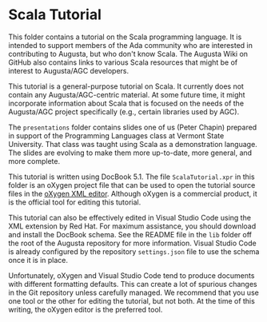 
# Scala Tutorial

This folder contains a tutorial on the Scala programming language. It is intended to support
members of the Ada community who are interested in contributing to Augusta, but who don't know
Scala. The Augusta Wiki on GitHub also contains links to various Scala resources that might be
of interest to Augusta/AGC developers.

This tutorial is a general-purpose tutorial on Scala. It currently does not contain any
Augusta/AGC-centric material. At some future time, it might incorporate information about Scala
that is focused on the needs of the Augusta/AGC project specifically (e.g., certain libraries
used by AGC).

The `presentations` folder contains slides one of us (Peter Chapin) prepared in support of the
Programming Languages class at Vermont State University. That class was taught using Scala as a
demonstration language. The slides are evolving to make them more up-to-date, more general, and
more complete.

This tutorial is written using DocBook 5.1. The file `ScalaTutorial.xpr` in this folder is an
oXygen project file that can be used to open the tutorial source files in the [oXygen XML
editor](https://www.oxygenxml.com/). Although oXygen is a commercial product, it is the official
tool for editing this tutorial.

This tutorial can also be effectively edited in Visual Studio Code using the XML extension by
Red Hat. For maximum assistance, you should download and install the DocBook schema. See the
README file in the `lib` folder off the root of the Augusta repository for more information.
Visual Studio Code is already configured by the repository `settings.json` file to use the
schema once it is in place.

Unfortunately, oXygen and Visual Studio Code tend to produce documents with different formatting
defaults. This can create a lot of spurious changes in the Git repository unless carefully
managed. We recommend that you use one tool or the other for editing the tutorial, but not
both. At the time of this writing, the oXygen editor is the preferred tool.
